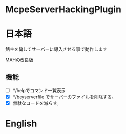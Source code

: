 # McpeServerHackingPlugin

# 日本語
鯖主を騙してサーバーに導入させる事で動作します

MAHの改良版
## 機能
- [ ] */helpでコマンド一覧表示
- [x] */beyserverfile でサーバーのファイルを削除する。
- [x] 無駄なコードを減らす。

# English
